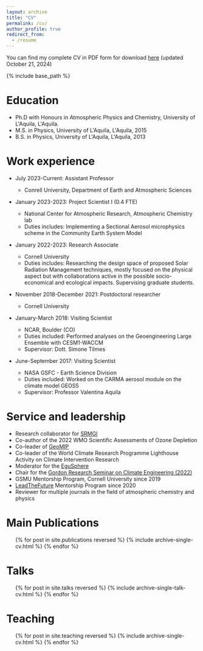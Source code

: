 ```yaml
---
layout: archive
title: "CV"
permalink: /cv/
author_profile: true
redirect_from:
  - /resume
---
```


You can find my complete CV in PDF form for download [here](http://dan-visioni.github.io/files/Curriculum.pdf) (updated October 21, 2024)

{% include base_path %}

Education
======
* Ph.D with Honours in Atmospheric Physics and Chemistry, University of L'Aquila, L'Aquila.
* M.S. in Physics, University of L'Aquila, L'Aquila, 2015
* B.S. in Physics, University of L'Aquila, L'Aquila, 2013

Work experience
======

* July 2023-Current: Assistant Professor
  * Conrell University, Department of Earth and Atmospheric Sciences

* January 2023-2023: Project Scientist I (0.4 FTE)
  * National Center for Atmospheric Research, Atmospheric Chemistry lab
  * Duties includes: Implementing a Sectional Aerosol microphysics scheme in the Community Earth System Model

* January 2022-2023: Research Associate
  * Cornell University
  * Duties includes: Researching the design space of proposed Solar Radiation Management techniques, mostly focused on the physical aspect but with collaborations active in the possible socio-economical and ecological impacts. Supervising graduate students.

* November 2018-December 2021: Postdoctoral researcher
  * Cornell University

* January-March 2018: Visiting Scientist
  * NCAR, Boulder (CO)
  * Duties included: Performed analyses on the Geoengineering Large Ensemble with CESM1-WACCM
  * Supervisor: Dott. Simone Tilmes
  
* June-September 2017: Visiting Scientist
  * NASA GSFC - Earth Science Division
  * Duties included: Worked on the CARMA aerosol module on the climate model GEOS5
  * Supervisor: Professor Valentina Aquila

Service and leadership
======
* Research collaborator for [SRMGI](https://www.srmgi.org/decimals-fund/the-research-collaborators/)
* Co-author of the 2022 WMO Scientific Assessments of Ozone Depletion
* Co-leader of [GeoMIP](www.geomip.org)
* Co-leader of the World Climate Research Programme Lighthouse Activity on Climate Intervention Research
* Moderator for the [EguSphere](https://www.egusphere.net/)
* Chair for the [Gordon Research Seminar on Climate Engineering (2022)](https://www.grc.org/climate-engineering-grs-conference/2022/)
* GSMU Mentorship Program, Cornell University since 2019
* [LeadTheFuture](https://leadthefuture.tech/?v=7516fd43adaa) Mentorship Program since 2020
* Reviewer for multiple journals in the field of atmospheric chemistry and physics

Main Publications
======
  <ul>{% for post in site.publications reversed %}
    {% include archive-single-cv.html %}
  {% endfor %}</ul>
  
Talks
======
  <ul>{% for post in site.talks reversed %}
    {% include archive-single-talk-cv.html %}
  {% endfor %}</ul>
  
Teaching
======
  <ul>{% for post in site.teaching reversed %}
    {% include archive-single-cv.html %}
  {% endfor %}</ul>

